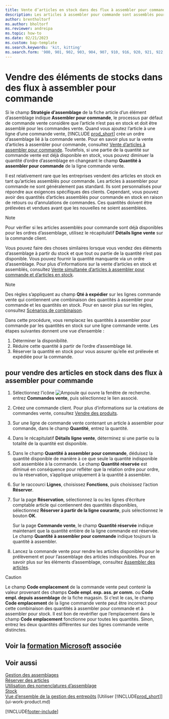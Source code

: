 ```yaml
---
title: Vente d’articles en stock dans des flux à assembler pour commande
description: Les articles à assembler pour commande sont assemblés pour les commandes vente via un ordre d’assemblage.
author: brentholtorf
ms.author: bholtorf
ms.reviewer: andreipa
ms.topic: how-to
ms.date: 02/21/2023
ms.custom: bap-template
ms.search.keywords: 'kit, kitting'
ms.search.form: '900, 901, 902, 903, 904, 907, 910, 916, 920, 921, 922, 923, 940, 941, 942, 930, 931, 932, 914, 915, 905'
---
```

# <a name="selling-inventory-items-in-assemble-to-order-flows" />Vendre des éléments de stocks dans des flux à assembler pour commande

Si le champ **Stratégie d’assemblage** de la fiche article d’un élément d’assemblage indique **Assembler pour commande**, le processus par défaut de commande vente considère que l’article n’est pas en stock et doit être assemblé pour les commandes vente. Quand vous ajoutez l’article à une ligne d’une commande vente, [!INCLUDE [prod_short](includes/prod_short.md)] crée un ordre d’assemblage lié à la commande vente. Pour en savoir plus sur la vente d’articles à assembler pour commande, consultez [Vente d’articles à assembler pour commande](assembly-how-to-sell-items-assembled-to-order.md). Toutefois, si une partie de la quantité sur commande vente est déjà disponible en stock, vous pouvez diminuer la quantité d’ordre d’assemblage en changeant le champ **Quantité à assembler pour commande** de la ligne commande vente.  

Il est relativement rare que les entreprises vendent des articles en stock en tant qu’articles assemblés pour commande. Les articles à assembler pour commande ne sont généralement pas standard. Ils sont personnalisés pour répondre aux exigences spécifiques des clients. Cependant, vous pouvez avoir des quantités d’articles assemblés pour commande en stock en raison de retours ou d’annulations de commandes. Ces quantités doivent être prélevées et vendues avant que les nouvelles ne soient assemblées.  

> [!NOTE]  
> Pour vérifier si les articles assemblés pour commande sont déjà disponibles pour les ordres d’assemblage, utilisez le récapitulatif **Détails ligne vente** sur la commande client.  

Vous pouvez faire des choses similaires lorsque vous vendez des éléments d’assemblage à partir du stock et que tout ou partie de la quantité n’est pas disponible. Vous pouvez fournir la quantité manquante via un ordre d’assemblage. Pour plus d’informations sur la vente d’articles en stock et assemblés, consultez [Vente simultanée d’articles à assembler pour commande et d’articles en stock](assembly-how-to-sell-assemble-to-order-items-and-inventory-items-together.md).  

> [!NOTE]  
> Des règles s’appliquent au champ **Qté à expédier** sur les lignes commande vente qui contiennent une combinaison des quantités à assembler pour commande et les quantités en stock. Pour en savoir plus sur les règles, consultez [Scénarios de combinaison](assembly-assemble-to-order-or-assemble-to-stock.md#combination-scenarios).  

Dans cette procédure, vous remplacez les quantités à assembler pour commande par les quantités en stock sur une ligne commande vente. Les étapes suivantes donnent une vue d’ensemble :

1. Déterminer la disponibilité.
2. Réduire cette quantité à partir de l’ordre d’assemblage lié.
3. Réserver la quantité en stock pour vous assurer qu’elle est prélevée et expédiée pour la commande.  

## <a name="to-sell-inventory-items-in-assemble-to-order-flows" />pour vendre des articles en stock dans des flux à assembler pour commande

1. Sélectionnez l’icône ![Ampoule qui ouvre la fenêtre de recherche.](media/ui-search/search_small.png "Dites-moi ce que vous voulez faire") entrez **Commandes vente**, puis sélectionnez le lien associé.  
2. Créez une commande client. Pour plus d’informations sur la créations de commandes vente, consultez [Vendre des produits](sales-how-sell-products.md).  
3. Sur une ligne de commande vente contenant un article à assembler pour commande, dans le champ **Quantité**, entrez la quantité.  
4. Dans le récapitulatif **Détails ligne vente**, déterminez si une partie ou la totalité de la quantité est disponible.  
5. Dans le champ **Quantité à assembler pour commande**, déduisez la quantité disponible de manière à ce que seule la quantité indisponible soit assemblée à la commande. Le champ **Quantité réservée** est diminué en conséquence pour refléter que la relation ordre pour ordre, ou la réservation, s’applique uniquement à la quantité à assembler.  
6. Sur le raccourci **Lignes**, choisissez **Fonctions**, puis choisissez l’action **Réserver**.  
7. Sur la page **Réservation**, sélectionnez la ou les lignes d’écriture comptable article qui contiennent des quantités disponibles, sélectionnez **Réserver à partir de la ligne courante**, puis sélectionnez le bouton **OK**.  

    Sur la page **Commande vente**, le champ **Quantité réservée** indique maintenant que la quantité entière de la ligne commande est réservée. Le champ **Quantité à assembler pour commande** indique toujours la quantité à assembler.  

8. Lancez la commande vente pour rendre les articles disponibles pour le prélèvement et pour l’assemblage des articles indisponibles. Pour en savoir plus sur les éléments d’assemblage, consultez [Assembler des articles](assembly-how-to-assemble-items.md).  

> [!CAUTION]  
> Le champ **Code emplacement** de la commande vente peut contenir la valeur provenant des champs **Code empl. exp. ass. pr comm.** ou **Code empl. depuis assemblage** de la fiche magasin. Si c’est le cas, le champ **Code emplacement** de la ligne commande vente peut être incorrect pour cette combinaison des quantités à assembler pour commande et à assembler pour stock. Il est bon de revérifier que l’emplacement dans le champ **Code emplacement** fonctionne pour toutes les quantités. Sinon, entrez les deux quantités différentes sur des lignes commande vente distinctes.  

## <a name="see-related-microsoft-trainingtrainingmodulesassemble-to-order-dynamics-365-business-central" />Voir la [formation Microsoft](/training/modules/assemble-to-order-dynamics-365-business-central/) associée

## <a name="see-also" />Voir aussi

[Gestion des assemblages](assembly-assemble-items.md)  
[Réserver des articles](inventory-how-to-reserve-items.md)  
[Utilisation des nomenclatures d’assemblage](assembly-how-work-assembly-boms.md)  
[Stock](inventory-manage-inventory.md)  
[Vue d’ensemble de la gestion des entrepôts](design-details-warehouse-management.md)
[Utiliser [!INCLUDE[prod_short](includes/prod_short.md)]](ui-work-product.md)


[!INCLUDE[footer-include](includes/footer-banner.md)]
